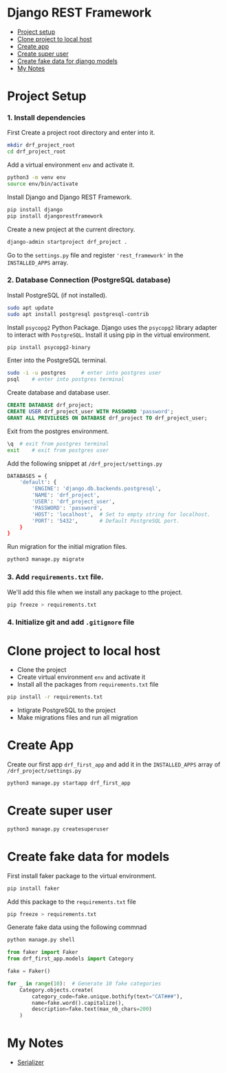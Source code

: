 # Django REST Framework 
- [Project setup](#project-setup)
- [Clone project to local host](#clone-project-to-local-host)
- [Create app](#create-app)
- [Create super user](#create-super-user)
- [Create fake data for django models](#create-fake-data-for-models)
- [My Notes](#my-notes)

# Project Setup

### 1. Install dependencies
First Create a project root directory and enter into it. 
```bash
mkdir drf_project_root
cd drf_project_root
```
Add a virtual environment `env` and activate it.
```bash
python3 -m venv env
source env/bin/activate
```
Install Django and Django REST Framework.
```bash
pip install django
pip install djangorestframework
```
Create a new project at the current directory.
```bash
django-admin startproject drf_project .
```
Go to the `settings.py` file and register `'rest_framework'` in the `INSTALLED_APPS` array.

### 2. Database Connection (PostgreSQL database)
Install PostgreSQL (if not installed).
```bash
sudo apt update
sudo apt install postgresql postgresql-contrib
```
Install `psycopg2` Python Package. Django uses the `psycopg2` library adapter to interact with `PostgreSQL`. Install it using pip in the virtual environment.
```bash
pip install psycopg2-binary
```
Enter into the PostgreSQL terminal.
```bash
sudo -i -u postgres     # enter into postgres user
psql    # enter into postgres terminal
```
Create database and database user.
```sql
CREATE DATABASE drf_project;
CREATE USER drf_project_user WITH PASSWORD 'password';
GRANT ALL PRIVILEGES ON DATABASE drf_project TO drf_project_user;
``` 
Exit from the postgres environment.
```bash
\q  # exit from postgres terminal
exit    # exit from postgres user
```
Add the following snippet at `/drf_project/settings.py`
```bash
DATABASES = {
    'default': {
        'ENGINE': 'django.db.backends.postgresql',
        'NAME': 'drf_project',
        'USER': 'drf_project_user',
        'PASSWORD': 'password',
        'HOST': 'localhost',  # Set to empty string for localhost.
        'PORT': '5432',       # Default PostgreSQL port.
    }
}
```

Run migration for the initial migration files.
```bash
python3 manage.py migrate
```

### 3. Add `requirements.txt` file. 
We'll add this file when we install any package to tthe project.
```bash
pip freeze > requirements.txt
```

### 4. Initialize git and add `.gitignore` file

# Clone project to local host
- Clone the project
- Create virtual environment `env` and activate it
- Install all the packages from `requirements.txt` file 
```bash
pip install -r requirements.txt
```
- Intigrate PostgreSQL to the project
- Make migrations files and run all migration

# Create App
Create our first app `drf_first_app` and add it in the `INSTALLED_APPS` array of `/drf_project/settings.py`
```bash
python3 manage.py startapp drf_first_app
```

# Create super user
```bash
python3 manage.py createsuperuser
```

# Create fake data for models
First install faker package to the virtual environment.
```bash
pip install faker
```
Add this package to the `requirements.txt` file
```bash
pip freeze > requirements.txt
```
Generate fake data using the following commnad
```bash
python manage.py shell
```
```python
from faker import Faker
from drf_first_app.models import Category

fake = Faker()

for _ in range(10):  # Generate 10 fake categories
    Category.objects.create(
        category_code=fake.unique.bothify(text="CAT###"),
        name=fake.word().capitalize(),
        description=fake.text(max_nb_chars=200)
    )

```

# My Notes
- [Serializer](/Notes/1.%20Serializer.md)
